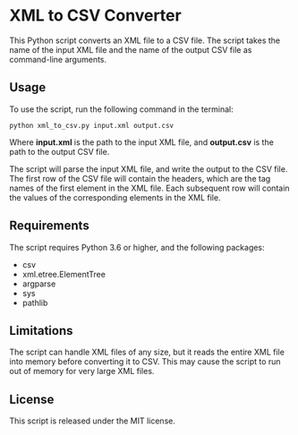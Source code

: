 # XML to CSV Converter

This Python script converts an XML file to a CSV file. The script takes the name of the input XML file and the name of the output CSV file as command-line arguments.

## Usage

To use the script, run the following command in the terminal:

`python xml_to_csv.py input.xml output.csv`

Where **input.xml** is the path to the input XML file, and **output.csv** is the path to the output CSV file.

The script will parse the input XML file, and write the output to the CSV file. The first row of the CSV file will contain the headers, which are the tag names of the first element in the XML file. Each subsequent row will contain the values of the corresponding elements in the XML file.


## Requirements

The script requires Python 3.6 or higher, and the following packages:

- csv
- xml.etree.ElementTree
- argparse
- sys
- pathlib

## Limitations

The script can handle XML files of any size, but it reads the entire XML file into memory before converting it to CSV. This may cause the script to run out of memory for very large XML files.

## License

This script is released under the MIT license.